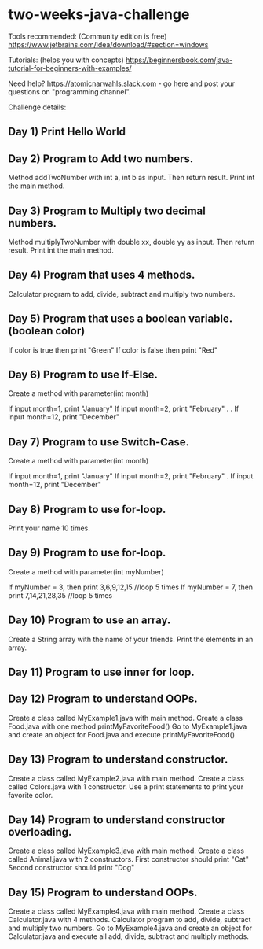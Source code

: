 # two-weeks-java-challenge

Tools recommended: (Community edition is free)
https://www.jetbrains.com/idea/download/#section=windows

Tutorials: (helps you with concepts)
https://beginnersbook.com/java-tutorial-for-beginners-with-examples/

Need help?
https://atomicnarwahls.slack.com - go here and post your questions on "programming channel".

Challenge details:
## Day 1)  Print Hello World

## Day 2) Program to Add two numbers.
Method addTwoNumber with int a, int b as input.
Then return result. Print int the main method.

## Day 3) Program to Multiply two decimal numbers.
Method multiplyTwoNumber with double xx, double yy as input.
Then return result. Print int the main method.

## Day 4) Program that uses 4 methods.
Calculator program to add, divide, subtract and multiply two numbers.

## Day 5) Program that uses a boolean variable. (boolean color)
If color is true then print "Green"
If color is false then print "Red"

## Day 6) Program to use If-Else.
Create a method with parameter(int month)

If input month=1, print "January"
If input month=2, print "February"
.
.
If input month=12, print "December"

## Day 7) Program to use Switch-Case.
Create a method with parameter(int month)

If input month=1, print "January"
If input month=2, print "February"
.
If input month=12, print "December"

## Day 8) Program to use for-loop.
Print your name 10 times.

## Day 9) Program to use for-loop.
Create a method with parameter(int myNumber)

If myNumber = 3, then print 3,6,9,12,15 //loop 5 times
If myNumber = 7, then print 7,14,21,28,35 //loop 5 times

## Day 10) Program to use an array.
Create a String array with the name of your friends. Print the elements in an array.

## Day 11) Program to use inner for loop.

## Day 12) Program to understand OOPs.
Create a class called MyExample1.java with main method.
Create a class Food.java with one method printMyFavoriteFood()
Go to MyExample1.java and create an object for Food.java and execute printMyFavoriteFood()

## Day 13) Program to understand constructor.
Create a class called MyExample2.java with main method.
Create a class called Colors.java with 1 constructor.
Use a print statements to print your favorite color.

## Day 14) Program to understand constructor overloading.
Create a class called MyExample3.java with main method.
Create a class called Animal.java with 2 constructors.
First constructor should print "Cat"
Second constructor should print "Dog"

## Day 15) Program to understand OOPs.
Create a class called MyExample4.java with main method.
Create a class Calculator.java with 4 methods. Calculator program to add, divide, subtract and multiply two numbers.
Go to MyExample4.java and create an object for Calculator.java and execute all add, divide, subtract and multiply methods.